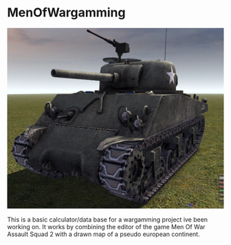 # MenOfWargamming

![My Image](menofwargamming.png)

This is a basic calculator/data base for a wargamming project ive been working on. It works by combining the editor of the game Men Of War Assault Squad 2 with a drawn map of a pseudo european continent. 